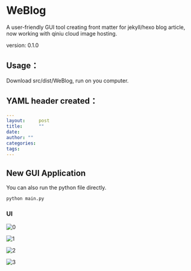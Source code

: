 # WeBlog
A user-friendly GUI tool creating front matter for jekyll/hexo blog article, now working with qiniu cloud image hosting.

version: 0.1.0

## Usage：
Download src/dist/WeBlog, run on you computer.

## YAML header created：
```YAML
---
layout:     post
title:      ""
date: 
author: ""
categories:
tags:
---
```



## New GUI Application

You can also run the python file directly.

`python main.py`

### UI

![0](http://oc0d8ll0h.bkt.clouddn.com/README/0.png)

![1](http://oc0d8ll0h.bkt.clouddn.com/README/1.png)



![2](http://oc0d8ll0h.bkt.clouddn.com/README/2.png)

![3](http://oc0d8ll0h.bkt.clouddn.com/README/3.png)
